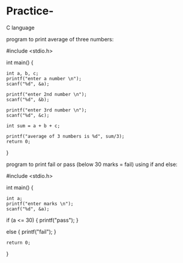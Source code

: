 # Practice-
C language 

program to print average of three numbers:

#include <stdio.h>

int main()
{  
   
    int a, b, c;
    printf("enter a number \n");
    scanf("%d", &a);
    
    printf("enter 2nd number \n");
    scanf("%d", &b);
    
    printf("enter 3rd number \n");
    scanf("%d", &c);
    
    int sum = a + b + c;
    
    printf("average of 3 numbers is %d", sum/3);
    return 0;
}

program to print fail or pass (below 30 marks = fail) using if and else:

#include <stdio.h>

int main()
{

    int a;
    printf("enter marks \n");
    scanf("%d", &a);
   
   if (a <= 30) 
    {
      printf("pass");
    } 
   
   else 
    {
      printf("fail"); 
    }
    
    return 0;
}